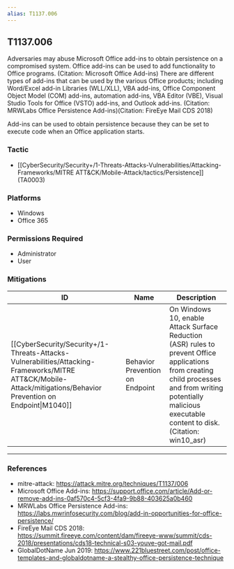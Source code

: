 ```yaml
---
alias: T1137.006
---
```


## T1137.006

Adversaries may abuse Microsoft Office add-ins to obtain persistence on a compromised system. Office add-ins can be used to add functionality to Office programs. (Citation: Microsoft Office Add-ins) There are different types of add-ins that can be used by the various Office products; including Word/Excel add-in Libraries (WLL/XLL), VBA add-ins, Office Component Object Model (COM) add-ins, automation add-ins, VBA Editor (VBE), Visual Studio Tools for Office (VSTO) add-ins, and Outlook add-ins. (Citation: MRWLabs Office Persistence Add-ins)(Citation: FireEye Mail CDS 2018)

Add-ins can be used to obtain persistence because they can be set to execute code when an Office application starts. 


### Tactic
- [[CyberSecurity/Security+/1-Threats-Attacks-Vulnerabilities/Attacking-Frameworks/MITRE ATT&CK/Mobile-Attack/tactics/Persistence]] (TA0003)

### Platforms
- Windows
- Office 365

### Permissions Required
- Administrator
- User

### Mitigations

| ID | Name | Description |
| --- | --- | --- |
| [[CyberSecurity/Security+/1-Threats-Attacks-Vulnerabilities/Attacking-Frameworks/MITRE ATT&CK/Mobile-Attack/mitigations/Behavior Prevention on Endpoint\|M1040]] | Behavior Prevention on Endpoint | On Windows 10, enable Attack Surface Reduction (ASR) rules to prevent Office applications from creating child processes and from writing potentially malicious executable content to disk. (Citation: win10_asr) |


---
### References

- mitre-attack: https://attack.mitre.org/techniques/T1137/006
- Microsoft Office Add-ins: https://support.office.com/article/Add-or-remove-add-ins-0af570c4-5cf3-4fa9-9b88-403625a0b460
- MRWLabs Office Persistence Add-ins: https://labs.mwrinfosecurity.com/blog/add-in-opportunities-for-office-persistence/
- FireEye Mail CDS 2018: https://summit.fireeye.com/content/dam/fireeye-www/summit/cds-2018/presentations/cds18-technical-s03-youve-got-mail.pdf
- GlobalDotName Jun 2019: https://www.221bluestreet.com/post/office-templates-and-globaldotname-a-stealthy-office-persistence-technique
